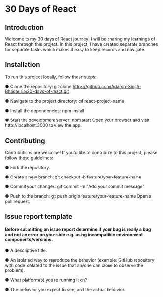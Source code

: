 # 30 Days of React

## Introduction

Welcome to my 30 days of React journey! I will be sharing my learnings of React through this project. In this project, I have created separate branches for separate tasks which makes it easy to keep records and navigate.

## Installation

To run this project locally, follow these steps:

● Clone the repository: git clone https://github.com/Adarsh-Singh-Bhadauria/30-days-of-react.git

● Navigate to the project directory: cd react-project-name

● Install the dependencies: npm install

● Start the development server: npm start
Open your browser and visit http://localhost:3000 to view the app.

## Contributing

Contributions are welcome! If you'd like to contribute to this project, please follow these guidelines:

● Fork the repository.

● Create a new branch: git checkout -b feature/your-feature-name

● Commit your changes: git commit -m "Add your commit message"

● Push to the branch: git push origin feature/your-feature-name
Open a pull request.

## Issue report template

#### Before submitting an issue report determine if your bug is really a bug and not an error on your side e.g. using incompatible environment components/versions.

● A descriptive title.

● An isolated way to reproduce the behavior (example: GitHub repository with code isolated to the issue that anyone can clone to observe the problem).

● What platform(s) you're running it on?

● The behavior you expect to see, and the actual behavior.


